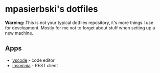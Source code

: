 # mpasierbski's dotfiles

__Warning:__ This is not your typical dotfiles repository, it's more things I use for development. Mostly for me not to forget about stuff when setting up a new machine.

## Apps

- [vscode](https://code.visualstudio.com/) - code editor
- [insomnia](https://insomnia.rest/) - REST client
